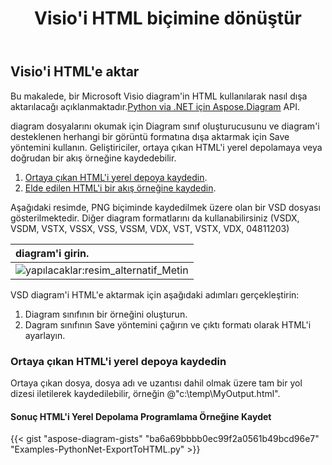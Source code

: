 ﻿---
title:  Visio'i HTML biçimine dönüştür
linktitle: Visio'i HTML'e dönüştür
type: docs
weight: 30
url: /tr/python-net/convert-visio-to-html/
description: Bu konu, Aspose.Diagram'in Visio'i html biçimlerine dönüştürmeye nasıl izin verdiğini gösterir. VSD, VSS, VDW, VST, VSDX, VSSX, VSTX, VSDM, VSTM,VSSM'i birkaç satır kodla html'ye dönüştürün.
---
## **Visio'i HTML'e aktar**
 Bu makalede, bir Microsoft Visio diagram'in HTML kullanılarak nasıl dışa aktarılacağı açıklanmaktadır.[Python via .NET için Aspose.Diagram](https://products.aspose.com/diagram/python-net/) API.

diagram dosyalarını okumak için Diagram sınıf oluşturucusunu ve diagram'i desteklenen herhangi bir görüntü formatına dışa aktarmak için Save yöntemini kullanın. Geliştiriciler, ortaya çıkan HTML'i yerel depolamaya veya doğrudan bir akış örneğine kaydedebilir.

1. [Ortaya çıkan HTML'i yerel depoya kaydedin](https://docs.aspose.com/diagram/net/convert-visio-to-html/#save-resultant-html-in-the-local-storage).
1. [Elde edilen HTML'i bir akış örneğine kaydedin](https://docs.aspose.com/diagram/net/convert-visio-to-html/#save-resultant-html-in-a-stream-instance).

Aşağıdaki resimde, PNG biçiminde kaydedilmek üzere olan bir VSD dosyası gösterilmektedir. Diğer diagram formatlarını da kullanabilirsiniz (VSDX, VSDM, VSTX, VSSX, VSS, VSSM, VDX, VST, VSTX, VDX, 04811203)

|**diagram'i girin.**|
|:- |
|![yapılacaklar:resim_alternatif_Metin](how-to-convert-a-visio-diagram_6.png)|
VSD diagram'i HTML'e aktarmak için aşağıdaki adımları gerçekleştirin:

1. Diagram sınıfının bir örneğini oluşturun.
1. Dagram sınıfının Save yöntemini çağırın ve çıktı formatı olarak HTML'i ayarlayın.
### **Ortaya çıkan HTML'i yerel depoya kaydedin**
Ortaya çıkan dosya, dosya adı ve uzantısı dahil olmak üzere tam bir yol dizesi iletilerek kaydedilebilir, örneğin @"c:\temp\MyOutput.html".
#### **Sonuç HTML'i Yerel Depolama Programlama Örneğine Kaydet**
{{< gist "aspose-diagram-gists" "ba6a69bbbb0ec99f2a0561b49bcd96e7" "Examples-PythonNet-ExportToHTML.py" >}}
